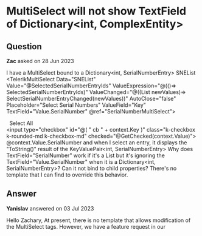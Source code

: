# MultiSelect will not show TextField of Dictionary<int, ComplexEntity>

## Question

**Zac** asked on 28 Jun 2023

I have a MultiSelect bound to a Dictionary<int, SerialNumberEntry> SNEList <TelerikMultiSelect Data="SNEList" Value="@SelectedSerialNumberEntryIds" ValueExpression="@(()=> SelectedSerialNumberEntryIds)" ValueChanged="@((List<int> newValues)=> SelectSerialNumberEntryChanged(newValues))" AutoClose="false" Placeholder="Select Serial Numbers" ValueField="Key" TextField="Value.SerialNumber" @ref="SerialNumberMultiSelect"> <HeaderTemplate> <div class="select-all-item"> <TelerikCheckBox TValue="bool" Value="@IsAllSerialNumbersSelected()" ValueChanged="@( (bool v)=> ToggleSelectAllSerialNumbers(v) )" Id="ms-select-all-checkbox"> </TelerikCheckBox> <label for="ms-select-all-checkbox"> &nbsp; Select All </label> </div> </HeaderTemplate> <ItemTemplate> <input type="checkbox" id="@( " cb " + context.Key )" class="k-checkbox k-rounded-md k-checkbox-md" checked="@GetChecked(context.Value)"> @context.Value.SerialNumber </ItemTemplate> </TelerikMultiSelect> and when I select an entry, it displays the "ToString()" result of the KeyValuePair<int, SerialNumberEntry> Why does TextField="SerialNumber" work if it's a List<SerialNumberEntry> but it's ignoring the TextField="Value.SerialNumber" when it is a Dictionary<int, SerialNumberEntry>? Can it not bind to child properties? There's no template that I can find to override this behavior.

## Answer

**Yanislav** answered on 03 Jul 2023

Hello Zachary, At present, there is no template that allows modification of the MultiSelect tags. However, we have a feature request in our
